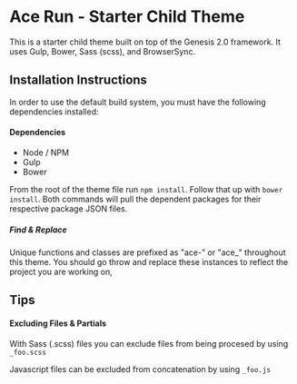 # Ace Run - Starter Child Theme

This is a starter child theme built on top of the Genesis 2.0 framework. It uses Gulp, Bower, Sass (scss), and BrowserSync.

## Installation Instructions

In order to use the default build system, you must have the following dependencies installed:

#### Dependencies

- Node / NPM
- Gulp
- Bower

From the root of the theme file run ```npm install```. Follow that up with ```bower install```.  Both commands will pull the dependent packages for their respective package JSON files.

##### Find & Replace

Unique functions and classes are prefixed as "ace-" or "ace_" throughout this theme. You should go throw and replace these instances to reflect the project you are working on,

## Tips 

#### Excluding Files & Partials

With Sass (.scss) files you can exclude files from being procesed by using ```_foo.scss```

Javascript files can be excluded from concatenation by using ```_foo.js```